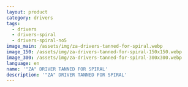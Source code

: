 ```yaml
---
layout: product
category: drivers
tags:
  - drivers
  - drivers-spiral
  - drivers-spiral-no5
image_main: /assets/img/za-drivers-tanned-for-spiral.webp
image_150: /assets/img/za-drivers-tanned-for-spiral-150x150.webp
image_300: /assets/img/za-drivers-tanned-for-spiral-300x300.webp
language: en
name: '"ZA" DRIVER TANNED FOR SPIRAL'
description: '"ZA" DRIVER TANNED FOR SPIRAL'
---
```

